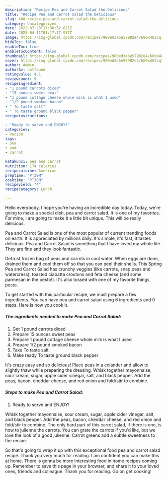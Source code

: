 ```yaml
---
description: "Recipe Pea and Carrot Salad the Delicious"
title: "Recipe Pea and Carrot Salad the Delicious"
slug: 488-recipe-pea-and-carrot-salad-the-delicious
category: Uncategorized
date: 2022-07-23T17:38:52.021Z
date: 2023-04-11T01:17:17.937Z
image: https://img-global.cpcdn.com/recipes/980ed3a6e57982e4/680x482cq70/pea-and-carrot-salad-recipe-main-photo.jpg
hideToc: false
enableToc: true
enableTocContent: false
thumbnail: https://img-global.cpcdn.com/recipes/980ed3a6e57982e4/680x482cq70/pea-and-carrot-salad-recipe-main-photo.jpg
cover: https://img-global.cpcdn.com/recipes/980ed3a6e57982e4/680x482cq70/pea-and-carrot-salad-recipe-main-photo.jpg
author: Admin
authorAv: notfound
ratingvalue: 4.1
reviewcount: 9
recipeingredient:
- "1 pound carrots diced"
- "15 ounces sweet peas"
- "1 pound cottage cheese whole milk is what I used"
- "1/2 pound smoked bacon"
- " To taste salt"
- " To taste ground black pepper"
recipeinstructions:

- "Ready to serve and ENJOY!"
categories:
- Recipe
tags:
- pea
- and
- carrot

katakunci: pea and carrot 
nutrition: 174 calories
recipecuisine: American
preptime: "PT39M"
cooktime: "PT38M"
recipeyield: "4"
recipecategory: Lunch

---
```



Hello everybody, I hope you're having an incredible day today. Today, we're going to make a special dish, pea and carrot salad. It is one of my favorites. For mine, I am going to make it a little bit unique. This will be really delicious.

Pea and Carrot Salad is one of the most popular of current trending foods on earth. It is appreciated by millions daily. It's simple, it's fast, it tastes delicious. Pea and Carrot Salad is something that I have loved my whole life. They are fine and they look fantastic.

Defrost frozen bag of peas and carrots in cool water. When eggs are done, drained them and cool them off so that you can peel their shells. This Spring Pea and Carrot Salad has crunchy veggies (like carrots, snap peas and watercress), toasted ciabatta croutons and feta cheese (and some parmesan in the pesto!). It&#39;s also tossed with one of my favorite things, pesto.


To get started with this particular recipe, we must prepare a few ingredients. You can have pea and carrot salad using 6 ingredients and 0 steps. Here is how you cook it.

<!--inarticleads1-->

##### The ingredients needed to make Pea and Carrot Salad:

1. Get 1 pound carrots diced
1. Prepare 15 ounces sweet peas
1. Prepare 1 pound cottage cheese whole milk is what I used
1. Prepare 1/2 pound smoked bacon
1. Take  To taste salt
1. Make ready  To taste ground black pepper


It&#39;s crazy easy and so delicious! Place peas in a colander and allow to slightly thaw while preparing the dressing. Whisk together mayonnaise, sour cream, sugar, apple cider vinegar, salt, and black pepper. Add the peas, bacon, cheddar cheese, and red onion and fold/stir to combine. 

<!--inarticleads2-->

##### Steps to make Pea and Carrot Salad:


1. Ready to serve and ENJOY!

Whisk together mayonnaise, sour cream, sugar, apple cider vinegar, salt, and black pepper. Add the peas, bacon, cheddar cheese, and red onion and fold/stir to combine. The only hard part of this carrot salad, if there is one, is how to julienne the carrots. You can grate the carrots if you&#39;d like, but we love the look of a good julienne. Carrot greens add a subtle sweetness to the recipe. 

So that's going to wrap it up with this exceptional food pea and carrot salad recipe. Thank you very much for reading. I am confident you can make this at home. There is gonna be more interesting food in home recipes coming up. Remember to save this page in your browser, and share it to your loved ones, friends and colleague. Thank you for reading. Go on get cooking!
